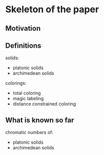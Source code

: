# Skeleton of the paper

## Motivation

## Definitions

solids:
- platonic solids
- archimedean solids

colorings:
- total coloring
- magic labeling
- distance constrained coloring

## What is known so far

chromatic numbers of:
  - platonic solids
  - archimedean solids